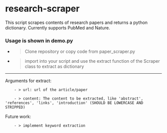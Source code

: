 # research-scraper
This script scrapes contents of research papers and returns a python dictionary. Currently supports PubMed and Nature.

### Usage is shown in demo.py

- > Clone repository or copy code from paper_scraper.py

- > import into your script and use the extract function of the Scraper class to extract as dictionary

---
Arguments for extract:

        - > url: url of the article/paper

        - > content: The content to be extracted, like 'abstract', 'references', 'links', 'introduction' (SHOULD BE LOWERCASE AND STRIPPED)


Future work:

        - > implement keyword extraction

